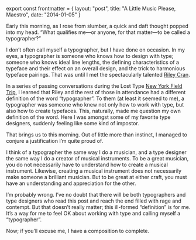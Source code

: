 export const frontmatter = {
layout: "post",
title: "A Little Music Please, Maestro",
date: "2014-01-05"
}

Early this morning, as I rose from slumber, a quick and daft thought popped into my head. “What qualifies me—or anyone, for that matter—to be called a typographer?”

I don’t often call myself a typographer, but I have done on occasion. In my eyes, a typographer is someone who knows how to design with type; someone who knows ideal line lengths, the defining characteristics of a typeface and their effect on an overall design, and the trick to harmonious typeface pairings. That was until I met the spectacularly talented [Riley Cran](http://www.rileycran.com).

In a series of passing conversations during the Lost Type [New York Field Trip](http://fieldtripny.com), I learned that Riley and the rest of those in attendance had a different definition of the word “typographer”. To them (at least it seemed to me), a typographer was someone who knew not only how to work with type, but also how to create typefaces. This, naturally, made me question my own definition of the word. Here I was amongst some of my favorite type designers, suddenly feeling like some kind of impostor.

That brings us to this morning. Out of little more than instinct, I managed to conjure a justification I’m quite proud of.

I think of a typographer the same way I do a musician, and a type designer the same way I do a creator of musical instruments. To be a great musician, you do not necessarily have to understand how to create a musical instrument. Likewise, creating a musical instrument does not necessarily make someone a brilliant musician. But to be great at either craft, you must have an understanding and appreciation for the other.

I’m probably wrong. I’ve no doubt that there will be both typographers and type designers who read this post and reach the end filled with rage and contempt. But that doesn’t really matter; this ill-formed “definition” is for me. It’s a way for me to feel OK about working with type and calling myself a “typographer”.

Now; if you’ll excuse me, I have a composition to complete.
